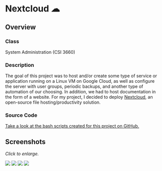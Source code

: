 # Nextcloud ☁

## Overview

### Class

System Administration (CSI 3660)

### Description

The goal of this project was to host and/or create some type of service or application running on a Linux VM on Google Cloud, as well as configure the server with user groups, periodic backups, and another type of automation of our choosing.
In addition, we had to host documentation in the form of a website.
For my project, I decided to deploy [Nextcloud](https://nextcloud.com/), an open-source file hosting/productivity solution.

### Source Code

[Take a look at the bash scripts created for this project on GitHub.](https://github.com/dmocnik/misc/tree/main/csi3660_project)

## Screenshots

*Click to enlarge.*

<Image src='/projects/nextcloud_0.png' caption='The login screen'/>

<Image src='/projects/nextcloud_1.png' caption='The dashboard'/>

<Image src='/projects/nextcloud_2.png' caption='Viewing some files'/>

<Image src='/projects/nextcloud_3.png' caption='The documentation website'/>
